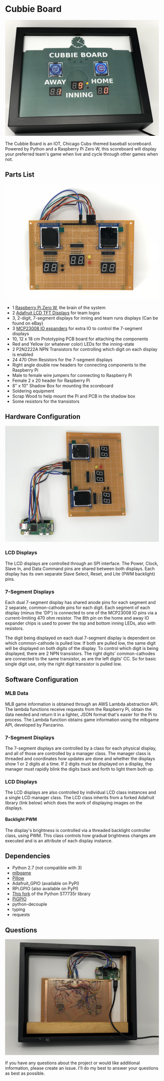 # Cubbie Board

![alt text](img/scoreboard_images/board_face_2.JPG "Cubbie Board Face")

The Cubbie Board is an IOT, Chicago Cubs-themed baseball scoreboard. Powered by Python and a Raspberry Pi Zero W,
this scoreboard will display your preferred team's game when live and cycle through other games when not.

## Parts List
![alt text](img/scoreboard_images/pcb_face_2.JPG "Cubbie Board PCB Face")

* 1 [Raspberry Pi Zero W](http://a.co/6ZoiTxW), the brain of the system
* 2 [Adafruit LCD TFT Displays](https://www.adafruit.com/product/2088) for team logos
* 3, 2-digit, 7-segment displays for inning and team runs displays (Can be found on eBay)
* 3 [MCP23008 IO expanders](https://www.adafruit.com/product/593) for extra IO to control the 7-segment displays
* 10, 12 x 18 cm Prototyping PCB board for attaching the components
* Red and Yellow (or whatever color) LEDs for the inning-state
* 2 P2N2222A NPN Transistors for controlling which digit on each display is enabled
* 24 470 Ohm Resistors for the 7-segment displays
* Right angle double row headers for connecting components to the Raspberry Pi
* Male to female wire jumpers for connecting to Raspberry Pi
* Female 2 x 20 header for Raspberry Pi
* 8" x 10" Shadow Box for mounting the scoreboard
* Soldering equipment
* Scrap Wood to help mount the Pi and PCB in the shadow box
* Some resistors for the transistors

## Hardware Configuration
![alt text](img/scoreboard_images/pcb_and_pi_face_1.JPG "Cubbie Board and Raspberry Pi")

### LCD Displays
The LCD displays are controlled through an SPI interface. The Power, Clock, Slave In, and Data Command pins are
shared between both displays. Each display has its own separate Slave Select, Reset, and Lite (PWM backlight) pins.

### 7-Segment Displays
Each dual 7-segment display has shared anode pins for each segment and 2 separate, common-cathode pins for each digit.
Each segment of each display (minus the 'DP') is connected to one of the MCP23008 IO pins via a current-limiting 470
ohm resistor. The 8th pin on the home and away IO expander chips is used to power the top and bottom inning LEDs, 
also with resistors.

The digit being displayed on each dual 7-segment display is dependent on which common-cathode is pulled low. If both 
are pulled low, the same digit will be displayed on both digits of the display. To control which digit is being
displayed, there are 2 NPN transistors. The right digits' common-cathodes are connected to the same transistor, as are 
the left digits' CC. So for basic single digit use, only the right digit transistor is pulled low.

## Software Configuration
### MLB Data
MLB game information is obtained through an AWS Lambda abstraction API. The lambda functions receive requests from 
the Raspberry Pi, obtain the data needed and return it in a lighter, JSON format that's easier for the Pi to process. 
The Lambda function obtains game information using the mlbgame API, developed by Panzarino.

### 7-Segment Displays
The 7-segment displays are controlled by a class for each physical display, and all of those are controlled by a 
manager class. The manager class is threaded and coordinates how updates are done and whether the displays show 1 or 
2 digits at a time. If 2 digits must be displayed on a display, the manager must rapidly blink the digits back and 
forth to light them both up.

### LCD Displays
The LCD displays are also controlled by individual LCD class instances and a single LCD manager class. The LCD class 
inherits from a forked Adafruit library (link below) which does the work of displaying images on the displays.

#### Backlight PWM
The display's brightness is controlled via a threaded backlight controller class, using PWM. This class controls how 
gradual brightness changes are executed and is an attribute of each display instance.

## Dependencies

* Python 2.7 (not compatible with 3)
* [mlbgame](http://panz.io/mlbgame/)
* [Pillow](https://python-pillow.org)
* Adafruit_GPIO (available on PyPI)
* RPi.GPIO (also available on PyPI)
* [This fork](https://github.com/KYDronePilot/Adafruit_ST7735r) of the Python ST7735r library
* [PiGPIO](http://abyz.me.uk/rpi/pigpio/)
* python-decouple
* typing
* requests

## Questions
![alt text](img/scoreboard_images/pcb_and_pi_rear_in_case.JPG "Cubbie Board PCB Back")

If you have any questions about the project or would like additional information, please create an issue. I'll do my 
best to answer your questions as best as possible.
